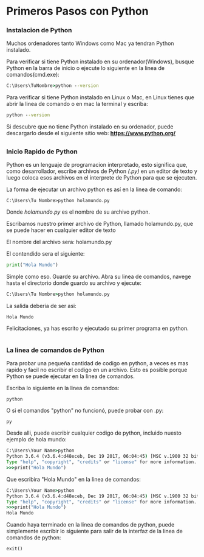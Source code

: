 # Primeros Pasos con Python

### Instalacion de Python

Muchos ordenadores tanto Windows como Mac ya tendran Python instalado.

Para verificar si tiene Python instalado en su ordenador(Windows), busque Python en la barra de inicio o ejecute lo siguiente en la linea de comandos(cmd.exe):

```cmd
C:\Users\TuNombre>python --version
```

Para verificar si tiene Python instalado en Linux o Mac, en Linux tienes que abrir la linea de comando o en mac la terminal y escriba:

```cmd
python --version
```

Si descubre que no tiene Python instalado en su ordenador, puede descargarlo desde el siguiente sitio web: **https://www.python.org/**

##

### Inicio Rapido de Python

Python es un lenguaje de programacion interpretado, esto significa que, como desarrollador, escribe archivos de Python *(.py)* en un editor de texto y luego coloca esos archivos en el interprete de Python para que se ejecuten.

La forma de ejecutar un archivo python es así en la linea de comando:

```
C:\Users\Tu Nombre>python holamundo.py
````

Donde *holamundo.py* es el nombre de su archivo python.

Escribamos nuestro primer archivo de Python, llamado holamundo.py, que se puede hacer en cualquier editor de texto

El nombre del archivo sera: holamundo.py

El contendido sera el siguiente:
``` python
print("Hola Mundo")
````

Simple como eso. Guarde su archivo. Abra su linea de comandos, navege hasta el directorio donde guardo su archivo y ejecute:

```cmd
C:\Users\Tu Nombre>python holamundo.py
````

La salida deberia de ser asi:

```
Hola Mundo
````

Felicitaciones, ya has escrito y ejecutado su primer programa en python.

#


### La linea de comandos de Python

Para probar una pequeña cantidad de codigo en python, a veces es mas rapido y facil no escribir el codigo en un archivo. Esto es posible porque Python se puede ejecutar en la linea de comandos.

Escriba lo siguiente en la linea de comandos:

```
python
````

O si el comandos "python" no funcionó, puede probar con .py:

```
py
````

Desde alli, puede escribir cualquier codigo de python, incluido nuesto ejemplo de hola mundo:

```cmd
C:\Users\Your Name>python
Python 3.6.4 (v3.6.4:d48eceb, Dec 19 2017, 06:04:45) [MSC v.1900 32 bit (Intel)] on win32
Type "help", "copyright", "credits" or "license" for more information.
>>>print("Hola Mundo")
````

Que escribira "Hola Mundo" en la linea de comandos:

```cmd
C:\Users\Your Name>python
Python 3.6.4 (v3.6.4:d48eceb, Dec 19 2017, 06:04:45) [MSC v.1900 32 bit (Intel)] on win32
Type "help", "copyright", "credits" or "license" for more information.
>>>print("Hola Mundo")
Hola Mundo
````

Cuando haya terminado en la linea de comandos de python, puede simplemente escribir lo siguiente para salir de la interfaz de la linea de comandos de python:

```
exit()
````

